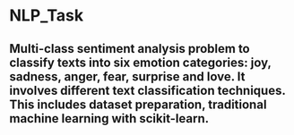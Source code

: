 # NLP_Task
## Multi-class sentiment analysis problem to classify texts into six emotion categories: joy, sadness, anger, fear, surprise and love. It involves different text classification techniques. This includes dataset preparation, traditional machine learning with scikit-learn.
